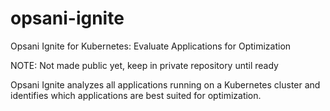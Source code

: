 # opsani-ignite
Opsani Ignite for Kubernetes: Evaluate Applications for Optimization

NOTE: Not made public yet, keep in private repository until ready

Opsani Ignite analyzes all applications running on a Kubernetes cluster 
and identifies which applications are best suited for optimization.